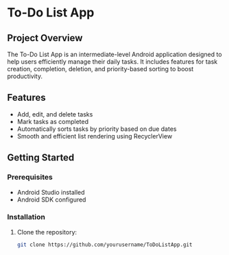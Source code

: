 # To-Do List App

## Project Overview

The To-Do List App is an intermediate-level Android application designed to help users efficiently manage their daily tasks. It includes features for task creation, completion, deletion, and priority-based sorting to boost productivity.

## Features

- Add, edit, and delete tasks  
- Mark tasks as completed  
- Automatically sorts tasks by priority based on due dates  
- Smooth and efficient list rendering using RecyclerView

## Getting Started

### Prerequisites

- Android Studio installed  
- Android SDK configured

### Installation

1. Clone the repository:  
   ```bash
   git clone https://github.com/yourusername/ToDoListApp.git
